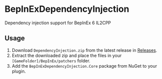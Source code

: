 # BepInExDependencyInjection

Dependency injection support for BepInEx 6 IL2CPP

## Usage

1. Download `DependencyInjection.zip` from the latest release in
[Releases](https://github.com/DaemonBeast/BepInExDependencyInjection/releases).
2. Extract the downloaded zip and place the files in your `[GameFolder]/BepInEx/patchers` folder.
3. Add the `BepInExDependencyInjection.Core` package from NuGet to your plugin.
